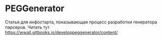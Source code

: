 # PEGGenerator

Статья для инфостарта, показывающая процесс разработки генератора парсеров. 
Читать тут https://wwall.gitbooks.io/developpeggenerator/content/
